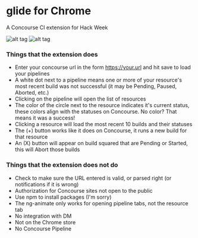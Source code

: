 # glide for Chrome

A Concourse CI extension for Hack Week

![alt tag](http://storage6.static.itmages.com/i/16/0816/h_1471387593_9487261_e3e5493432.png)
![alt tag](http://storage3.static.itmages.com/i/16/0816/h_1471387702_6964769_b63edb726e.png)

### Things that the extension does

* Enter your concourse url in the form https://your.url and hit save to load your pipelines
* A white dot next to a pipeline means one or more of your resource's most recent build was not successful (it may be Pending, Paused, Aborted, etc.)
* Clicking on the pipeline will open the list of resources
* The color of the circle next to the resource indicates it's current status, these colors align with the statuses on Concourse. No color? That means it was a success!
* Clicking a resource will load the most recent 10 builds and their statuses
* The (+) button works like it does on Concourse, it runs a new build for that resource
* An (X) button will appear on build squared that are Pending or Started, this will Abort those builds

### Things that the extension does not do

* Check to make sure the URL entered is valid, or parsed right (or notifications if it is wrong)
* Authorization for Concourse sites not open to the public
* Use npm to install packages (I'm sorry)
* The ng-animate only works for opening pipeline tabs, not the resource tab
* No integration with DM
* Not on the Chrome store
* No Concourse Pipeline

